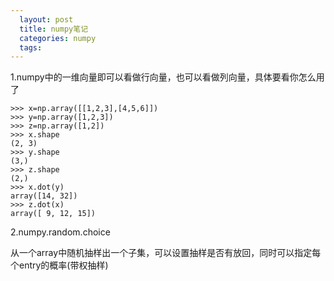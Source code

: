 ```yaml
---
  layout: post
  title: numpy笔记
  categories: numpy
  tags:
---
```


1.numpy中的一维向量即可以看做行向量，也可以看做列向量，具体要看你怎么用了

```
>>> x=np.array([[1,2,3],[4,5,6]])
>>> y=np.array([1,2,3])
>>> z=np.array([1,2])
>>> x.shape
(2, 3)
>>> y.shape
(3,)
>>> z.shape
(2,)
>>> x.dot(y)
array([14, 32])
>>> z.dot(x)
array([ 9, 12, 15])
```

2.numpy.random.choice

从一个array中随机抽样出一个子集，可以设置抽样是否有放回，同时可以指定每个entry的概率(带权抽样)

